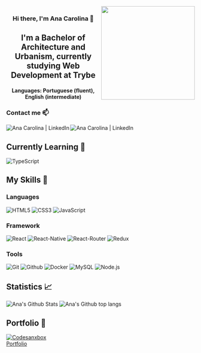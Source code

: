 <img align="right" width="250px" src="https://user-images.githubusercontent.com/84690257/188514618-d1d03529-1a30-4e51-8d22-a1359117732f.png">
<h3 align="center">
Hi there, I'm Ana Carolina 👋
</h3>

<h2 align="center">
I'm a Bachelor of Architecture and Urbanism, currently studying Web Development at Trybe
</h2> 
<h4 align="center">
  Languages: Portuguese (fluent), English (intermediate)
</h4>

### Contact me 📫
<a target="_blank" href="https://www.linkedin.com/in/ana-c-b-magalhaes/"><img align="left" src="https://img.shields.io/badge/LinkedIn-0077B5?style=for-the-badge&logo=linkedin&logoColor=white" alt="Ana Carolina | LinkedIn"/></a>
<a target="_blank" href="mailto:carol2015bortolini@gmail.com"><img align="left" src="https://img.shields.io/badge/Gmail-D14836?style=for-the-badge&logo=gmail&logoColor=white" alt="Ana Carolina | LinkedIn"/></a>
<br>

## Currently Learning 🌱
![TypeScript](https://img.shields.io/badge/TypeScript-007ACC?style=for-the-badge&logo=typescript&logoColor=white)


## My Skills 💼
### Languages
![HTML5](https://img.shields.io/badge/HTML5-E34F26?style=for-the-badge&logo=html5&logoColor=white)
![CSS3](https://img.shields.io/badge/CSS3-1572B6?style=for-the-badge&logo=css3&logoColor=white)
![JavaScript](https://img.shields.io/badge/JavaScript-F7DF1E?style=for-the-badge&logo=javascript&logoColor=black)

### Framework
![React](https://img.shields.io/badge/React-20232A?style=for-the-badge&logo=react&logoColor=61DAFB)
![React-Native](https://img.shields.io/badge/React_Native-20232A?style=for-the-badge&logo=react&logoColor=61DAFB)
![React-Router](https://img.shields.io/badge/React_Router-CA4245?style=for-the-badge&logo=react-router&logoColor=white)
![Redux](https://img.shields.io/badge/Redux-593D88?style=for-the-badge&logo=redux&logoColor=white)

### Tools
![Git](https://img.shields.io/badge/Git-E34F26?style=for-the-badge&logo=git&logoColor=white)
![Github](https://img.shields.io/badge/GitHub-100000?style=for-the-badge&logo=github&logoColor=white)
![Docker](https://img.shields.io/badge/Docker-2496ED?style=for-the-badge&logo=docker&logoColor=white)
![MySQL](https://img.shields.io/badge/MySQL-00000F?style=for-the-badge&logo=mysql&logoColor=white)
![Node.js](https://img.shields.io/badge/Node.js-43853D?style=for-the-badge&logo=node.js&logoColor=white)

## Statistics 📈
![Ana's Github Stats](https://github-readme-stats.vercel.app/api?username=aninhabort&show_icons=true&theme=dracula&include_all_commits=true&count_private=true)
![Ana's Github top langs](https://github-readme-stats.vercel.app/api/top-langs/?username=aninhabort&theme=dracula)

## Portfolio 📝
[![Codesanxbox](https://img.shields.io/badge/Codesandbox-000000?style=for-the-badge&logo=CodeSandbox&logoColor=white)](https://codesandbox.io/u/aninhabort)
<br>
<a target="_blank" href="https://aninhabort.github.io/">
  Portfolio
</a>
